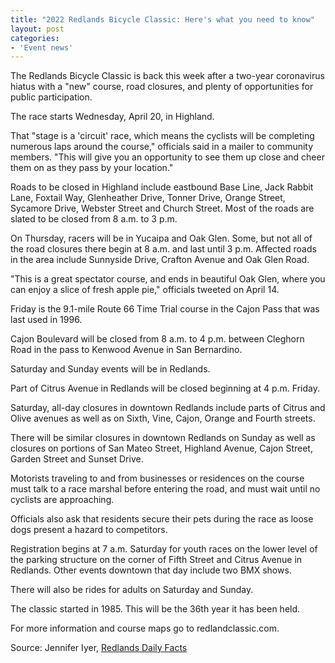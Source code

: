 ```yaml
---
title: "2022 Redlands Bicycle Classic: Here's what you need to know"
layout: post
categories:
- 'Event news'
---
```


The Redlands Bicycle Classic is back this week after a two-year coronavirus hiatus with a "new" course, road closures, and plenty of opportunities for public participation.

The race starts Wednesday, April 20, in Highland.

That "stage is a 'circuit' race, which means the cyclists will be completing numerous laps around the course," officials said in a mailer to community members. "This will give you an opportunity to see them up close and cheer them on as they pass by your location."

Roads to be closed in Highland include eastbound Base Line, Jack Rabbit Lane, Foxtail Way, Glenheather Drive, Tonner Drive, Orange Street, Sycamore Drive, Webster Street and Church Street. Most of the roads are slated to be closed from 8 a.m. to 3 p.m.

On Thursday, racers will be in Yucaipa and Oak Glen. Some, but not all of the road closures there begin at 8 a.m. and last until 3 p.m. Affected roads in the area include Sunnyside Drive, Crafton Avenue and Oak Glen Road.

"This is a great spectator course, and ends in beautiful Oak Glen, where you can enjoy a slice of fresh apple pie," officials tweeted on April 14.

Friday is the 9.1-mile Route 66 Time Trial course in the Cajon Pass that was last used in 1996.

Cajon Boulevard will be closed from 8 a.m. to 4 p.m. between Cleghorn Road in the pass to Kenwood Avenue in San Bernardino.

Saturday and Sunday events will be in Redlands.

Part of Citrus Avenue in Redlands will be closed beginning at 4 p.m. Friday.

Saturday, all-day closures in downtown Redlands include parts of Citrus and Olive avenues as well as on Sixth, Vine, Cajon, Orange and Fourth streets.

There will be similar closures in downtown Redlands on Sunday as well as closures on portions of San Mateo Street, Highland Avenue, Cajon Street, Garden Street and Sunset Drive.

Motorists traveling to and from businesses or residences on the course must talk to a race marshal before entering the road, and must wait until no cyclists are approaching.

Officials also ask that residents secure their pets during the race as loose dogs present a hazard to competitors.

Registration begins at 7 a.m. Saturday for youth races on the lower level of the parking structure on the corner of Fifth Street and Citrus Avenue in Redlands. Other events downtown that day include two BMX shows.

There will also be rides for adults on Saturday and Sunday.

The classic started in 1985. This will be the 36th year it has been held.

For more information and course maps go to redlandclassic.com.

Source: Jennifer Iyer, [Redlands Daily Facts](https://www.redlandsdailyfacts.com/2022/04/18/2022-redlands-bicycle-classic-heres-what-you-need-to-know/)